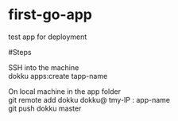 # first-go-app
test app for deployment

#Steps

SSH into the machine <br/>
dokku apps:create tapp-name <br/>

On local machine in the app folder<br/>
git remote add dokku dokku@ tmy-IP : app-name <br/>
git push dokku master

